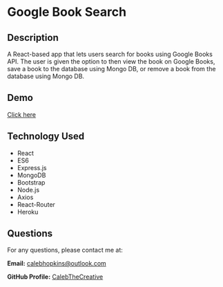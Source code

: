 # Google Book Search

## Description

A React-based app that lets users search for books using Google Books API. The user is given the option to then view the book on Google Books, save a book to the database using Mongo DB, or remove a book from the database using Mongo DB.

## Demo

[Click here]( https://google-book-search-ch.herokuapp.com/)

## Technology Used

* React
* ES6
* Express.js
* MongoDB
* Bootstrap
* Node.js
* Axios
* React-Router
* Heroku

## Questions

For any questions, please contact me at:

**Email:** calebhopkins@outlook.com

**GitHub Profile:** [CalebTheCreative]("https://github.com/CalebTheCreative")